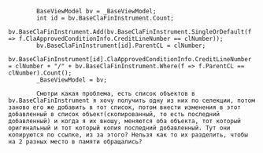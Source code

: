             BaseViewModel bv = _BaseViewModel;
            int id = bv.BaseClaFinInstrument.Count;
            bv.BaseClaFinInstrument.Add(bv.BaseClaFinInstrument.SingleOrDefault(f => f.ClaApprovedConditionInfo.CreditLineNumber == clNumber));
            bv.BaseClaFinInstrument[id].ParentCL = clNumber;
            bv.BaseClaFinInstrument[id].ClaApprovedConditionInfo.CreditLineNumber = clNumber + "/" + bv.BaseClaFinInstrument.Where(f => f.ParentCL == clNumber).Count();
            _BaseViewModel = bv;

            Смотри какая проблема, есть список объектов в bv.BaseClaFinInstrument я хочу получить одну из них по селекции, потом заново его же добавить в тот список, потом внести изменения в этот добавленный в список объект(скопированный, то есть последний добавленный) и когда я их вношу, меняются оба объекта, тот который оригинальный и тот который копия последний добавленный. Тут они копируются по ссылке, из за этого? Нельзя как то их разделить, чтобы на 2 разных место в памяти обращались? 
